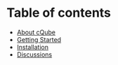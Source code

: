 # Table of contents

* [About cQube](README.md)
* [Getting Started](getting-started.md)
* [Installation](installation.md)
* [Discussions](https://github.com/Sunbird-cQube/community/discussions)

